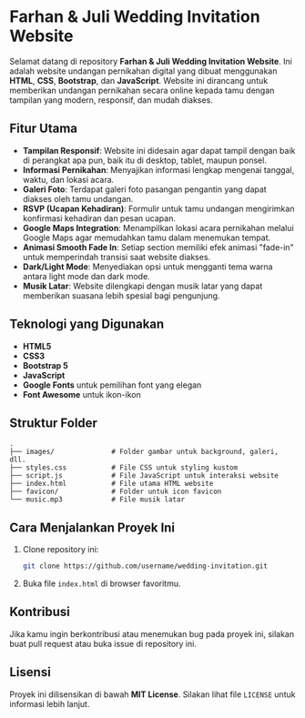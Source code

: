 # Farhan & Juli Wedding Invitation Website

Selamat datang di repository **Farhan & Juli Wedding Invitation Website**. Ini adalah website undangan pernikahan digital yang dibuat menggunakan **HTML**, **CSS**, **Bootstrap**, dan **JavaScript**. Website ini dirancang untuk memberikan undangan pernikahan secara online kepada tamu dengan tampilan yang modern, responsif, dan mudah diakses.

## Fitur Utama
- **Tampilan Responsif**: Website ini didesain agar dapat tampil dengan baik di perangkat apa pun, baik itu di desktop, tablet, maupun ponsel.
- **Informasi Pernikahan**: Menyajikan informasi lengkap mengenai tanggal, waktu, dan lokasi acara.
- **Galeri Foto**: Terdapat galeri foto pasangan pengantin yang dapat diakses oleh tamu undangan.
- **RSVP (Ucapan Kehadiran)**: Formulir untuk tamu undangan mengirimkan konfirmasi kehadiran dan pesan ucapan.
- **Google Maps Integration**: Menampilkan lokasi acara pernikahan melalui Google Maps agar memudahkan tamu dalam menemukan tempat.
- **Animasi Smooth Fade In**: Setiap section memiliki efek animasi "fade-in" untuk memperindah transisi saat website diakses.
- **Dark/Light Mode**: Menyediakan opsi untuk mengganti tema warna antara light mode dan dark mode.
- **Musik Latar**: Website dilengkapi dengan musik latar yang dapat memberikan suasana lebih spesial bagi pengunjung.

## Teknologi yang Digunakan
- **HTML5**
- **CSS3**
- **Bootstrap 5**
- **JavaScript**
- **Google Fonts** untuk pemilihan font yang elegan
- **Font Awesome** untuk ikon-ikon

## Struktur Folder
```plaintext
.
├── images/              # Folder gambar untuk background, galeri, dll.
├── styles.css           # File CSS untuk styling kustom
├── script.js            # File JavaScript untuk interaksi website
├── index.html           # File utama HTML website
├── favicon/             # Folder untuk icon favicon
└── music.mp3            # File musik latar
```

## Cara Menjalankan Proyek Ini
1. Clone repository ini:
   ```bash
   git clone https://github.com/username/wedding-invitation.git
   ```
2. Buka file `index.html` di browser favoritmu.

## Kontribusi
Jika kamu ingin berkontribusi atau menemukan bug pada proyek ini, silakan buat pull request atau buka issue di repository ini.

## Lisensi
Proyek ini dilisensikan di bawah **MIT License**. Silakan lihat file `LICENSE` untuk informasi lebih lanjut.
